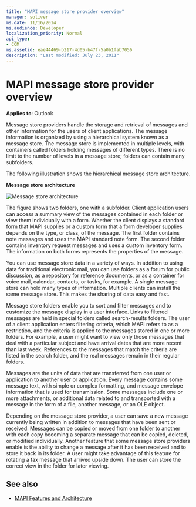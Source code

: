 ```yaml
---
title: "MAPI message store provider overview"
manager: soliver
ms.date: 11/16/2014
ms.audience: Developer
localization_priority: Normal
api_type:
- COM
ms.assetid: eae44469-b217-4d05-b47f-5a0b1fab7056
description: "Last modified: July 23, 2011"
---
```


# MAPI message store provider overview
  
**Applies to**: Outlook 
  
Message store providers handle the storage and retrieval of messages and other information for the users of client applications. The message information is organized by using a hierarchical system known as a message store. The message store is implemented in multiple levels, with containers called folders holding messages of different types. There is no limit to the number of levels in a message store; folders can contain many subfolders. 
  
The following illustration shows the hierarchical message store architecture.
  
**Message store architecture**
  
![Message store architecture](media/amapi_03.gif "Message store architecture")
  
The figure shows two folders, one with a subfolder. Client application users can access a summary view of the messages contained in each folder or view them individually with a form. Whether the client displays a standard form that MAPI supplies or a custom form that a form developer supplies depends on the type, or class, of the message. The first folder contains note messages and uses the MAPI standard note form. The second folder contains inventory request messages and uses a custom inventory form. The information on both forms represents the properties of the message.
  
You can use message store data in a variety of ways. In addition to using data for traditional electronic mail, you can use folders as a forum for public discussion, as a repository for reference documents, or as a container for voice mail, calendar, contacts, or tasks, for example. A single message store can hold many types of information. Multiple clients can install the same message store. This makes the sharing of data easy and fast. 
  
Message store folders enable you to sort and filter messages and to customize the message display in a user interface. Links to filtered messages are held in special folders called search-results folders. The user of a client application enters filtering criteria, which MAPI refers to as a restriction, and the criteria is applied to the messages stored in one or more folders. For example, a user might want to view only those messages that deal with a particular subject and have arrival dates that are more recent than last week. References to the messages that match the criteria are listed in the search folder, and the real messages remain in their regular folders.
  
Messages are the units of data that are transferred from one user or application to another user or application. Every message contains some message text, with simple or complex formatting, and message envelope information that is used for transmission. Some messages include one or more attachments, or additional data related to and transported with a message in the form of a file, another message, or an OLE object. 
  
Depending on the message store provider, a user can save a new message currently being written in addition to messages that have been sent or received. Messages can be copied or moved from one folder to another with each copy becoming a separate message that can be copied, deleted, or modified individually. Another feature that some message store providers enable is the ability to change a message after it has been received and to store it back in its folder. A user might take advantage of this feature for rotating a fax message that arrived upside down. The user can store the correct view in the folder for later viewing. 
  
## See also

- [MAPI Features and Architecture](mapi-features-and-architecture.md)

